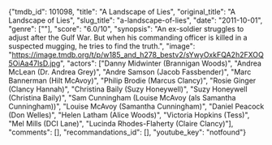 {"tmdb_id": 101098, "title": "A Landscape of Lies", "original_title": "A Landscape of Lies", "slug_title": "a-landscape-of-lies", "date": "2011-10-01", "genre": [""], "score": "6.0/10", "synopsis": "An ex-soldier struggles to adjust after the Gulf War. But when his commanding officer is killed in a suspected mugging, he tries to find the truth.", "image": "https://image.tmdb.org/t/p/w185_and_h278_bestv2/sYwyOxkFQA2h2FXOQ5OiAa47lsD.jpg", "actors": ["Danny Midwinter (Brannigan Woods)", "Andrea McLean (Dr. Andrea Grey)", "Andre Samson (Jacob Fassbender)", "Marc Bannerman (Hilt McAvoy)", "Philip Brodie (Marcus Clancy)", "Rosie Ginger (Clancy Hannah)", "Christina Baily (Suzy Honeywell)", "Suzy Honeywell (Christina Baily)", "Sam Cunningham (Louise McAvoy (als Samantha Cunningham))", "Louise McAvoy (Samantha Cunningham)", "Daniel Peacock (Don Welles)", "Helen Latham (Alice Woods)", "Victoria Hopkins (Tess)", "Mel Mills (DCI Lane)", "Lucinda Rhodes-Flaherty (Claire Clancy)"], "comments": [], "recommandations_id": [], "youtube_key": "notfound"}